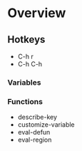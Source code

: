 # Overview

## Hotkeys
* C-h r
* C-h C-h

### Variables

### Functions
* describe-key
* customize-variable
* eval-defun
* eval-region
